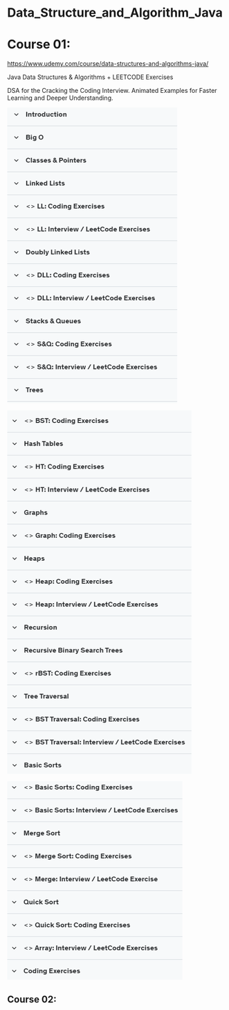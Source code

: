 # Data_Structure_and_Algorithm_Java

# Course 01:
https://www.udemy.com/course/data-structures-and-algorithms-java/

Java Data Structures & Algorithms + LEETCODE Exercises

DSA for the Cracking the Coding Interview. Animated Examples for Faster Learning and Deeper Understanding.

![img_2.png](files%2Fimg_2.png)

![img_3.png](files%2Fimg_3.png)

![img.png](files%2Fimg.png)

## Course 02: